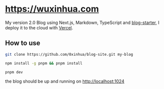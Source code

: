# https://wuxinhua.com

My version 2.0 Blog using Next.js, Markdown, TypeScript and [blog-starter](https://github.com/vercel/next.js/tree/canary/examples/blog-starter), I deploy it to the cloud with [Vercel](https://vercel.com/).

## How to use

```bash
git clone https://github.com/0xinhua/blog-site.git my-blog
```

```bash
npm install -g pnpm && pnpm install
```

```bash
pnpm dev
```

the blog should be up and running on [http://localhost:1024](http://localhost:1024)

